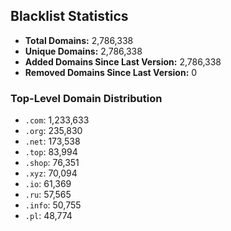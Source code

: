 ## Blacklist Statistics

- **Total Domains:** 2,786,338
- **Unique Domains:** 2,786,338
- **Added Domains Since Last Version:** 2,786,338
- **Removed Domains Since Last Version:** 0

### Top-Level Domain Distribution

-  `.com`: 1,233,633
-  `.org`: 235,830
-  `.net`: 173,538
-  `.top`: 83,994
-  `.shop`: 76,351
-  `.xyz`: 70,094
-  `.io`: 61,369
-  `.ru`: 57,565
-  `.info`: 50,755
-  `.pl`: 48,774
